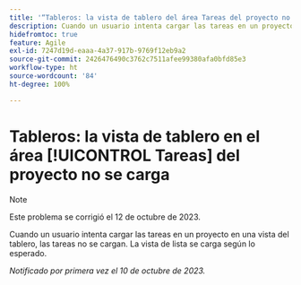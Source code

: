 ```yaml
---
title: '“Tableros: la vista de tablero del área Tareas del proyecto no se carga”'
description: Cuando un usuario intenta cargar las tareas en un proyecto en una vista del tablero, las tareas no se cargan. La vista de lista se carga según lo esperado.
hidefromtoc: true
feature: Agile
exl-id: 7247d19d-eaaa-4a37-917b-9769f12eb9a2
source-git-commit: 2426476490c3762c7511afee99380afa0bfd85e3
workflow-type: ht
source-wordcount: '84'
ht-degree: 100%

---
```


# Tableros: la vista de tablero en el área [!UICONTROL Tareas] del proyecto no se carga

>[!NOTE]
>
>Este problema se corrigió el 12 de octubre de 2023.

Cuando un usuario intenta cargar las tareas en un proyecto en una vista del tablero, las tareas no se cargan. La vista de lista se carga según lo esperado.

_Notificado por primera vez el 10 de octubre de 2023._
